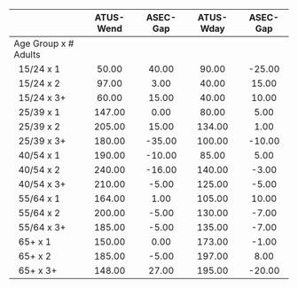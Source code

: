 
|                      |    ATUS-Wend |     ASEC-Gap |    ATUS-Wday |     ASEC-Gap |
| -------------------- | :----------: | :----------: | :----------: | :----------: |
| Age Group x # Adults |              |              |              |              |
| &nbsp;&nbsp;15/24 x 1 |        50.00 |        40.00 |        90.00 |       -25.00 |
| &nbsp;&nbsp;15/24 x 2 |        97.00 |         3.00 |        40.00 |        15.00 |
| &nbsp;&nbsp;15/24 x 3+ |        60.00 |        15.00 |        40.00 |        10.00 |
| &nbsp;&nbsp;25/39 x 1 |       147.00 |         0.00 |        80.00 |         5.00 |
| &nbsp;&nbsp;25/39 x 2 |       205.00 |        15.00 |       134.00 |         1.00 |
| &nbsp;&nbsp;25/39 x 3+ |       180.00 |       -35.00 |       100.00 |       -10.00 |
| &nbsp;&nbsp;40/54 x 1 |       190.00 |       -10.00 |        85.00 |         5.00 |
| &nbsp;&nbsp;40/54 x 2 |       240.00 |       -16.00 |       140.00 |        -3.00 |
| &nbsp;&nbsp;40/54 x 3+ |       210.00 |        -5.00 |       125.00 |        -5.00 |
| &nbsp;&nbsp;55/64 x 1 |       164.00 |         1.00 |       105.00 |        10.00 |
| &nbsp;&nbsp;55/64 x 2 |       200.00 |        -5.00 |       130.00 |        -7.00 |
| &nbsp;&nbsp;55/64 x 3+ |       185.00 |        -5.00 |       135.00 |        -7.00 |
| &nbsp;&nbsp;65+ x 1  |       150.00 |         0.00 |       173.00 |        -1.00 |
| &nbsp;&nbsp;65+ x 2  |       185.00 |        -5.00 |       197.00 |         8.00 |
| &nbsp;&nbsp;65+ x 3+ |       148.00 |        27.00 |       195.00 |       -20.00 |

